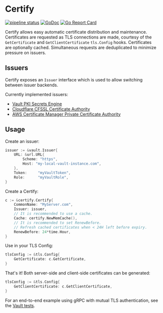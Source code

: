 # Certify

[![pipeline status](https://gitlab.com/jbrandhorst/certify/badges/master/pipeline.svg)](https://gitlab.com/jbrandhorst/certify/commits/master)
[![GoDoc](https://godoc.org/github.com/johanbrandhorst/certify?status.svg)](https://godoc.org/github.com/johanbrandhorst/certify)
[![Go Report Card](https://goreportcard.com/badge/github.com/johanbrandhorst/certify)](https://goreportcard.com/report/github.com/johanbrandhorst/certify)

Certify allows easy automatic certificate distribution and maintenance.
Certificates are requested as TLS connections
are made, courtesy of the `GetCertificate` and `GetClientCertificate`
`tls.Config` hooks. Certificates are optionally cached. Simultaneous requests
are deduplicated to minimize pressure on issuers.

## Issuers

Certify exposes an `Issuer` interface which is used to allow switching
between issuer backends.

Currently implemented issuers:

- [Vault PKI Secrets Engine](https://vaultproject.io)
- [Cloudflare CFSSL Certificate Authority](https://cfssl.org/)
- [AWS Certificate Manager Private Certificate Authority](https://aws.amazon.com/certificate-manager/private-certificate-authority/)

## Usage

Create an issuer:

```go
issuer := &vault.Issuer{
    URL: &url.URL{
        Scheme: "https",
        Host: "my-local-vault-instance.com",
    },
    Token:     "myVaultToken",
    Role:      "myVaultRole",
}
```

Create a Certify:

```go
c := &certify.Certify{
    CommonName: "MyServer.com",
    Issuer: issuer,
    // It is recommended to use a cache.
    Cache: certify.NewMemCache(),
    // It is recommended to set RenewBefore.
    // Refresh cached certificates when < 24H left before expiry.
    RenewBefore: 24*time.Hour,
}
```

Use in your TLS Config:

```go
tlsConfig := &tls.Config{
    GetCertificate: c.GetCertificate,
}
```

That's it! Both server-side and client-side certificates
can be generated:

```go
tlsConfig := &tls.Config{
    GetClientCertificate: c.GetClientCertificate,
}
```

For an end-to-end example using gRPC with mutual TLS authentication,
see the [Vault tests](./issuers/vault/vault_test.go).
